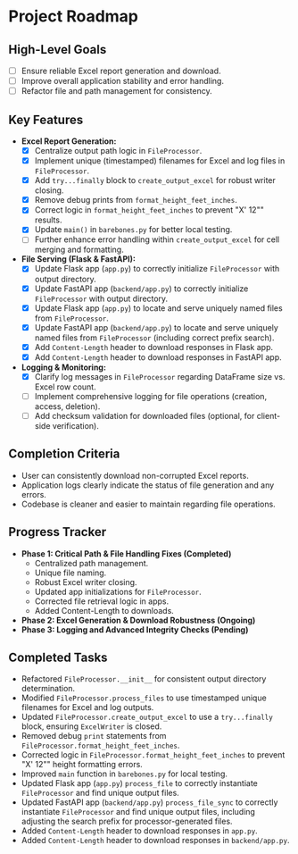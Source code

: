 # Project Roadmap

## High-Level Goals
- [ ] Ensure reliable Excel report generation and download.
- [ ] Improve overall application stability and error handling.
- [ ] Refactor file and path management for consistency.

## Key Features
- **Excel Report Generation:**
  - [x] Centralize output path logic in `FileProcessor`.
  - [x] Implement unique (timestamped) filenames for Excel and log files in `FileProcessor`.
  - [x] Add `try...finally` block to `create_output_excel` for robust writer closing.
  - [x] Remove debug prints from `format_height_feet_inches`.
  - [x] Correct logic in `format_height_feet_inches` to prevent "X' 12"" results.
  - [x] Update `main()` in `barebones.py` for better local testing.
  - [ ] Further enhance error handling within `create_output_excel` for cell merging and formatting.
- **File Serving (Flask & FastAPI):**
  - [x] Update Flask app (`app.py`) to correctly initialize `FileProcessor` with output directory.
  - [x] Update FastAPI app (`backend/app.py`) to correctly initialize `FileProcessor` with output directory.
  - [x] Update Flask app (`app.py`) to locate and serve uniquely named files from `FileProcessor`.
  - [x] Update FastAPI app (`backend/app.py`) to locate and serve uniquely named files from `FileProcessor` (including correct prefix search).
  - [x] Add `Content-Length` header to download responses in Flask app.
  - [x] Add `Content-Length` header to download responses in FastAPI app.
- **Logging & Monitoring:**
  - [x] Clarify log messages in `FileProcessor` regarding DataFrame size vs. Excel row count.
  - [ ] Implement comprehensive logging for file operations (creation, access, deletion).
  - [ ] Add checksum validation for downloaded files (optional, for client-side verification).

## Completion Criteria
- User can consistently download non-corrupted Excel reports.
- Application logs clearly indicate the status of file generation and any errors.
- Codebase is cleaner and easier to maintain regarding file operations.

## Progress Tracker
- **Phase 1: Critical Path & File Handling Fixes (Completed)**
  - Centralized path management.
  - Unique file naming.
  - Robust Excel writer closing.
  - Updated app initializations for `FileProcessor`.
  - Corrected file retrieval logic in apps.
  - Added Content-Length to downloads.
- **Phase 2: Excel Generation & Download Robustness (Ongoing)**
- **Phase 3: Logging and Advanced Integrity Checks (Pending)**

## Completed Tasks
- Refactored `FileProcessor.__init__` for consistent output directory determination.
- Modified `FileProcessor.process_files` to use timestamped unique filenames for Excel and log outputs.
- Updated `FileProcessor.create_output_excel` to use a `try...finally` block, ensuring `ExcelWriter` is closed.
- Removed debug `print` statements from `FileProcessor.format_height_feet_inches`.
- Corrected logic in `FileProcessor.format_height_feet_inches` to prevent "X' 12"" height formatting errors.
- Improved `main` function in `barebones.py` for local testing.
- Updated Flask app (`app.py`) `process_file` to correctly instantiate `FileProcessor` and find unique output files.
- Updated FastAPI app (`backend/app.py`) `process_file_sync` to correctly instantiate `FileProcessor` and find unique output files, including adjusting the search prefix for processor-generated files.
- Added `Content-Length` header to download responses in `app.py`.
- Added `Content-Length` header to download responses in `backend/app.py`.
